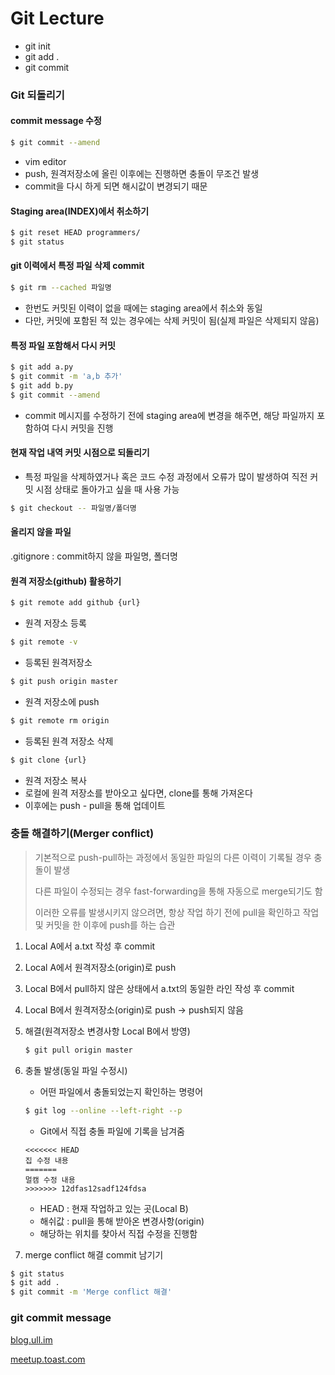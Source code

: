 # Git Lecture

- git init
- git add .
- git commit

### Git 되돌리기

#### commit message 수정

```bash
$ git commit --amend 
```

- vim editor
- push, 원격저장소에 올린 이후에는 진행하면 충돌이 무조건 발생
- commit을 다시 하게 되면 해시값이 변경되기 때문

#### Staging area(INDEX)에서 취소하기

```bash
$ git reset HEAD programmers/
$ git status
```

#### git 이력에서 특정 파일 삭제 commit

```bash
$ git rm --cached 파일명
```

- 한번도 커밋된 이력이 없을 때에는 staging area에서 취소와 동일
- 다만, 커밋에 포함된 적 있는 경우에는 삭제 커밋이 됨(실제 파일은 삭제되지 않음)

#### 특정 파일 포함해서 다시 커밋

```bash
$ git add a.py
$ git commit -m 'a,b 추가'
$ git add b.py
$ git commit --amend
```

- commit 메시지를 수정하기 전에 staging area에 변경을 해주면, 해당 파일까지 포함하여 다시 커밋을 진행

 #### 현재 작업 내역 커밋 시점으로 되돌리기

- 특정 파일을 삭제하였거나 혹은 코드 수정 과정에서 오류가 많이 발생하여 직전 커밋 시점 상태로 돌아가고 싶을 때 사용 가능

```bash
$ git checkout -- 파일명/폴더명
```

#### 올리지 않을 파일

.gitignore : commit하지 않을 파일명, 폴더명

#### 원격 저장소(github) 활용하기

```bash
$ git remote add github {url}
```

- 원격 저장소 등록

```bash
$ git remote -v
```

- 등록된 원격저장소

```bash
$ git push origin master
```

- 원격 저장소에 push

```bash
$ git remote rm origin
```

- 등록된 원격 저장소 삭제

```bash
$ git clone {url}
```

- 원격 저장소 복사
- 로컬에 원격 저장소를 받아오고 싶다면, clone를 통해 가져온다
- 이후에는 push - pull을 통해 업데이트

###  충돌 해결하기(Merger conflict)

> 기본적으로 push-pull하는 과정에서 동일한 파일의 다른 이력이 기록될 경우 충돌이 발생
>
> 다른 파일이 수정되는 경우 fast-forwarding을 통해 자동으로 merge되기도 함
>
> 이러한 오류를 발생시키지 않으려면, 항상 작업 하기 전에 pull을 확인하고 작업 및 커밋을 한 이후에 push를 하는 습관

1. Local A에서 a.txt 작성 후 commit

2. Local A에서 원격저장소(origin)로 push

3. Local B에서 pull하지 않은 상태에서 a.txt의 동일한 라인 작성 후 commit

4. Local B에서 원격저장소(origin)로 push → push되지 않음

5. 해결(원격저장소 변경사항 Local B에서 방영)

   ```bash
   $ git pull origin master
   ```

6. 충돌 발생(동일 파일 수정시)

   - 어떤 파일에서 충돌되었는지 확인하는 명령어

   ```bash
   $ git log --online --left-right --p
   ```

   - Git에서 직접 충돌 파일에 기록을 남겨줌

   ```
   <<<<<<< HEAD
   집 수정 내용
   =======
   멀캠 수정 내용
   >>>>>>> 12dfas12sadf124fdsa
   ```

   	- HEAD : 현재 작업하고 있는 곳(Local B)
   	- 해쉬값 : pull을 통해 받아온 변경사항(origin)
   	- 해당하는 위치를 찾아서 직접 수정을 진행함

7. merge conflict 해결 commit 남기기

```bash
$ git status
$ git add .
$ git commit -m 'Merge conflict 해결'
```



### git commit message 

[blog.ull.im](https://blog.ull.im/engineering/2019/03/10/logs-on-git.html)

[meetup.toast.com](https://meetup.toast.com/posts/106)